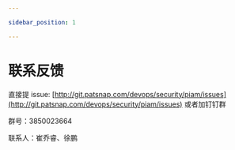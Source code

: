 ```yaml
---

sidebar_position: 1

---
```


# 联系反馈

直接提 issue: [http://git.patsnap.com/devops/security/piam/issues](http://git.patsnap.com/devops/security/piam/issues) 或者加钉钉群

群号：3850023664

联系人：崔乔睿、徐鹏
